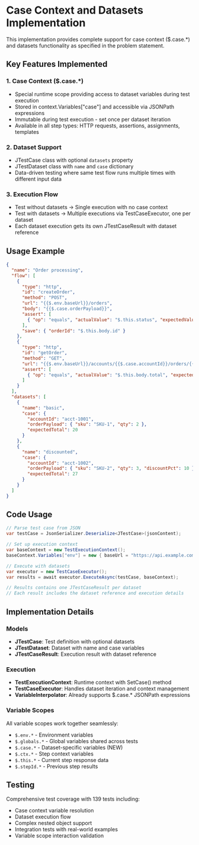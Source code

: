# Case Context and Datasets Implementation

This implementation provides complete support for case context ($.case.*) and datasets functionality as specified in the problem statement.

## Key Features Implemented

### 1. Case Context ($.case.*)
- Special runtime scope providing access to dataset variables during test execution
- Stored in context.Variables["case"] and accessible via JSONPath expressions
- Immutable during test execution - set once per dataset iteration
- Available in all step types: HTTP requests, assertions, assignments, templates

### 2. Dataset Support
- JTestCase class with optional `datasets` property
- JTestDataset class with `name` and `case` dictionary
- Data-driven testing where same test flow runs multiple times with different input data

### 3. Execution Flow
- Test without datasets → Single execution with no case context
- Test with datasets → Multiple executions via TestCaseExecutor, one per dataset
- Each dataset execution gets its own JTestCaseResult with dataset reference

## Usage Example

```json
{
  "name": "Order processing",
  "flow": [
    {
      "type": "http",
      "id": "createOrder", 
      "method": "POST",
      "url": "{{$.env.baseUrl}}/orders",
      "body": "{{$.case.orderPayload}}",
      "assert": [
        { "op": "equals", "actualValue": "$.this.status", "expectedValue": 201 }
      ],
      "save": { "orderId": "$.this.body.id" }
    },
    {
      "type": "http",
      "id": "getOrder",
      "method": "GET", 
      "url": "{{$.env.baseUrl}}/accounts/{{$.case.accountId}}/orders/{{$.orderId}}",
      "assert": [
        { "op": "equals", "actualValue": "$.this.body.total", "expectedValue": "$.case.expectedTotal" }
      ]
    }
  ],
  "datasets": [
    {
      "name": "basic",
      "case": {
        "accountId": "acct-1001",
        "orderPayload": { "sku": "SKU-1", "qty": 2 },
        "expectedTotal": 20
      }
    },
    {
      "name": "discounted",
      "case": {
        "accountId": "acct-1002",
        "orderPayload": { "sku": "SKU-2", "qty": 3, "discountPct": 10 },
        "expectedTotal": 27
      }
    }
  ]
}
```

## Code Usage

```csharp
// Parse test case from JSON
var testCase = JsonSerializer.Deserialize<JTestCase>(jsonContent);

// Set up execution context
var baseContext = new TestExecutionContext();
baseContext.Variables["env"] = new { baseUrl = "https://api.example.com" };

// Execute with datasets
var executor = new TestCaseExecutor();
var results = await executor.ExecuteAsync(testCase, baseContext);

// Results contains one JTestCaseResult per dataset
// Each result includes the dataset reference and execution details
```

## Implementation Details

### Models
- **JTestCase**: Test definition with optional datasets
- **JTestDataset**: Dataset with name and case variables
- **JTestCaseResult**: Execution result with dataset reference

### Execution
- **TestExecutionContext**: Runtime context with SetCase() method
- **TestCaseExecutor**: Handles dataset iteration and context management
- **VariableInterpolator**: Already supports $.case.* JSONPath expressions

### Variable Scopes
All variable scopes work together seamlessly:
- `$.env.*` - Environment variables 
- `$.globals.*` - Global variables shared across tests
- `$.case.*` - Dataset-specific variables (NEW)
- `$.ctx.*` - Step context variables
- `$.this.*` - Current step response data
- `$.stepId.*` - Previous step results

## Testing
Comprehensive test coverage with 139 tests including:
- Case context variable resolution
- Dataset execution flow
- Complex nested object support  
- Integration tests with real-world examples
- Variable scope interaction validation